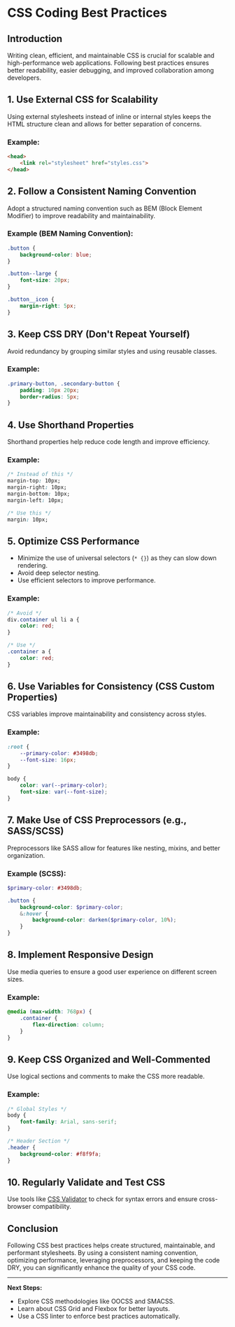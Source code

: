 # CSS Coding Best Practices

## Introduction
Writing clean, efficient, and maintainable CSS is crucial for scalable and high-performance web applications. Following best practices ensures better readability, easier debugging, and improved collaboration among developers.

## 1. Use External CSS for Scalability
Using external stylesheets instead of inline or internal styles keeps the HTML structure clean and allows for better separation of concerns.

### Example:
```html
<head>
    <link rel="stylesheet" href="styles.css">
</head>
```

## 2. Follow a Consistent Naming Convention
Adopt a structured naming convention such as BEM (Block Element Modifier) to improve readability and maintainability.

### Example (BEM Naming Convention):
```css
.button {
    background-color: blue;
}

.button--large {
    font-size: 20px;
}

.button__icon {
    margin-right: 5px;
}
```

## 3. Keep CSS DRY (Don't Repeat Yourself)
Avoid redundancy by grouping similar styles and using reusable classes.

### Example:
```css
.primary-button, .secondary-button {
    padding: 10px 20px;
    border-radius: 5px;
}
```

## 4. Use Shorthand Properties
Shorthand properties help reduce code length and improve efficiency.

### Example:
```css
/* Instead of this */
margin-top: 10px;
margin-right: 10px;
margin-bottom: 10px;
margin-left: 10px;

/* Use this */
margin: 10px;
```

## 5. Optimize CSS Performance
- Minimize the use of universal selectors (`* {}`) as they can slow down rendering.
- Avoid deep selector nesting.
- Use efficient selectors to improve performance.

### Example:
```css
/* Avoid */
div.container ul li a {
    color: red;
}

/* Use */
.container a {
    color: red;
}
```

## 6. Use Variables for Consistency (CSS Custom Properties)
CSS variables improve maintainability and consistency across styles.

### Example:
```css
:root {
    --primary-color: #3498db;
    --font-size: 16px;
}

body {
    color: var(--primary-color);
    font-size: var(--font-size);
}
```

## 7. Make Use of CSS Preprocessors (e.g., SASS/SCSS)
Preprocessors like SASS allow for features like nesting, mixins, and better organization.

### Example (SCSS):
```scss
$primary-color: #3498db;

.button {
    background-color: $primary-color;
    &:hover {
        background-color: darken($primary-color, 10%);
    }
}
```

## 8. Implement Responsive Design
Use media queries to ensure a good user experience on different screen sizes.

### Example:
```css
@media (max-width: 768px) {
    .container {
        flex-direction: column;
    }
}
```

## 9. Keep CSS Organized and Well-Commented
Use logical sections and comments to make the CSS more readable.

### Example:
```css
/* Global Styles */
body {
    font-family: Arial, sans-serif;
}

/* Header Section */
.header {
    background-color: #f8f9fa;
}
```

## 10. Regularly Validate and Test CSS
Use tools like [CSS Validator](https://jigsaw.w3.org/css-validator/) to check for syntax errors and ensure cross-browser compatibility.

## Conclusion
Following CSS best practices helps create structured, maintainable, and performant stylesheets. By using a consistent naming convention, optimizing performance, leveraging preprocessors, and keeping the code DRY, you can significantly enhance the quality of your CSS code.

---
**Next Steps:**
- Explore CSS methodologies like OOCSS and SMACSS.
- Learn about CSS Grid and Flexbox for better layouts.
- Use a CSS linter to enforce best practices automatically.
